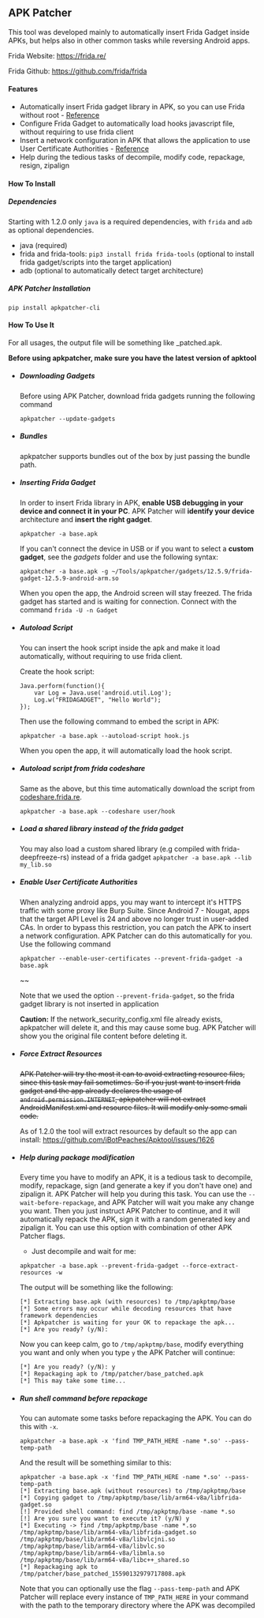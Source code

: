 ## APK Patcher

This tool was developed mainly to automatically insert Frida Gadget inside APKs, but helps also in other common tasks while reversing Android apps.

Frida Website: https://frida.re/

Frida Github: https://github.com/frida/frida


#### Features
- Automatically insert Frida gadget library in APK, so you can use Frida without root - [Reference](https://frida.re/docs/gadget/)
- Configure Frida Gadget to automatically load hooks javascript file, without requiring to use frida client
- Insert a network configuration in APK that allows the application to use User Certificate Authorities - [Reference](https://android-developers.googleblog.com/2016/07/changes-to-trusted-certificate.html)
- Help during the tedious tasks of decompile, modify code, repackage, resign, zipalign

#### How To Install
##### Dependencies
Starting with 1.2.0 only `java` is a required dependencies, with `frida` and `adb` as optional dependencies.


- java (required)
- frida and frida-tools: `pip3 install frida frida-tools` (optional to install frida gadget/scripts into the target application)
- adb (optional to automatically detect target architecture)

##### APK Patcher Installation
`pip install apkpatcher-cli`

#### How To Use It
For all usages, the output file will be something like <apkname>_patched.apk.

**Before using apkpatcher, make sure you have the latest version of apktool**
- ##### Downloading Gadgets
  Before using APK Patcher, download frida gadgets running the following command
  ```
  apkpatcher --update-gadgets
  ```

- ##### Bundles
  apkpatcher supports bundles out of the box by just passing the bundle path.

- ##### Inserting Frida Gadget
  In order to insert Frida library in APK, **enable USB debugging in your device and connect it in your PC**. APK Patcher will **identify your device** architecture and **insert the right gadget**.
  ```
  apkpatcher -a base.apk
  ```

  If you can't connect the device in USB or if you want to select a **custom gadget**, see the *gadgets* folder and use the following syntax:
  ```
  apkpatcher -a base.apk -g ~/Tools/apkpatcher/gadgets/12.5.9/frida-gadget-12.5.9-android-arm.so
  ```

  When you open the app, the Android screen will stay freezed. The frida gadget has started and is waiting for connection. Connect with the command `frida -U -n Gadget`

- ##### Autoload Script
  You can insert the hook script inside the apk and make it load automatically, without requiring to use frida client.
  
  Create the hook script:
  ```
  Java.perform(function(){
      var Log = Java.use('android.util.Log');
      Log.w("FRIDAGADGET", "Hello World");
  });
  ```

  Then use the following command to embed the script in APK:
  ```
  apkpatcher -a base.apk --autoload-script hook.js
  ```

  When you open the app, it will automatically load the hook script.

- ##### Autoload script from frida codeshare
  Same as the above, but this time automatically download the script from [codeshare.frida.re](https://codeshare.frida.re).

  ```
  apkpatcher -a base.apk --codeshare user/hook
  ```

- ##### Load a shared library instead of the frida gadget
  You may also load a custom shared library (e.g compiled with frida-deepfreeze-rs) instead of a frida gadget
  `apkpatcher -a base.apk --lib my_lib.so`

- ##### Enable User Certificate Authorities
  When analyzing android apps, you may want to intercept it's HTTPS traffic with some proxy like Burp Suite. Since Android 7 - Nougat, apps that the target API Level is 24 and above no longer trust in user-added CAs. In order to bypass this restriction, you can patch the APK to insert a network configuration. APK Patcher can do this automatically for you. Use the following command

  ```
  apkpatcher --enable-user-certificates --prevent-frida-gadget -a base.apk
  ```
  ~~

  Note that we used the option `--prevent-frida-gadget`, so the frida gadget library is not inserted in application

  **Caution:** If the network_security_config.xml file already exists, apkpatcher will delete it, and this may cause some bug. APK Patcher will show you the original file content before deleting it.

- ##### Force Extract Resources
  ~~APK Patcher will try the most it can to avoid extracting resource files, since this task may fail sometimes. So if you just want to insert frida gadget and the app already declares the usage of `android.permission.INTERNET`, apkpatcher will not extract AndroidManifest.xml and resource files. It will modify only some smali code.~~
  
  As of 1.2.0 the tool will extract resources by default so the app can install: https://github.com/iBotPeaches/Apktool/issues/1626

- ##### Help during package modification
  Every time you have to modify an APK, it is a tedious task to decompile, modify, repackage, sign (and generate a key if you don't have one) and zipalign it. APK Patcher will help you during this task. You can use the `--wait-before-repackage`, and APK Patcher will wait you make any change you want. Then you just instruct APK Patcher to continue, and it will automatically repack the APK, sign it with a random generated key and zipalign it. You can use this option with combination of other APK Patcher flags.

  - Just decompile and wait for me:
  ```
  apkpatcher -a base.apk --prevent-frida-gadget --force-extract-resources -w
  ```
  The output will be something like the following:
  ```
  [*] Extracting base.apk (with resources) to /tmp/apkptmp/base
  [*] Some errors may occur while decoding resources that have framework dependencies
  [*] Apkpatcher is waiting for your OK to repackage the apk...
  [*] Are you ready? (y/N):
  ```
  Now you can keep calm, go to `/tmp/apkptmp/base`, modify everything you want and only when you type `y` the APK Patcher will continue:
  ```
  [*] Are you ready? (y/N): y
  [*] Repackaging apk to /tmp/patcher/base_patched.apk
  [*] This may take some time...
  ```
  
- ##### Run shell command before repackage
  You can automate some tasks before repackaging the APK. You can do this with `-x`.
  ```
  apkpatcher -a base.apk -x 'find TMP_PATH_HERE -name *.so' --pass-temp-path
  ```
  And the result will be something similar to this:
  ```
  apkpatcher -a base.apk -x 'find TMP_PATH_HERE -name *.so' --pass-temp-path
  [*] Extracting base.apk (without resources) to /tmp/apkptmp/base
  [*] Copying gadget to /tmp/apkptmp/base/lib/arm64-v8a/libfrida-gadget.so
  [!] Provided shell command: find /tmp/apkptmp/base -name *.so
  [!] Are you sure you want to execute it? (y/N) y
  [*] Executing -> find /tmp/apkptmp/base -name *.so
  /tmp/apkptmp/base/lib/arm64-v8a/libfrida-gadget.so
  /tmp/apkptmp/base/lib/arm64-v8a/libvlcjni.so
  /tmp/apkptmp/base/lib/arm64-v8a/libvlc.so
  /tmp/apkptmp/base/lib/arm64-v8a/libmla.so
  /tmp/apkptmp/base/lib/arm64-v8a/libc++_shared.so
  [*] Repackaging apk to /tmp/patcher/base_patched_15590132979717808.apk
  ```
  Note that you can optionally use the flag `--pass-temp-path` and APK Patcher will replace every instance of `TMP_PATH_HERE` in your command with the path to the temporary directory where the APK was decompiled

